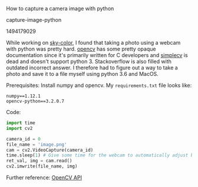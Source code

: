 How to capture a camera image with python

capture-image-python

1494179029

While working on [sky-color](https://github.com/albertyw/sky-color), I found
that taking a photo using a webcam with python was pretty hard.  [opencv](https://github.com/opencv/opencv)
has some pretty opaque documentation since it's primarily written for C
developers and [simplecv](https://github.com/sightmachine/SimpleCV)
is dead and doesn't support python 3.  Stackoverflow is also filled with
outdated incorrect answer.  I therefore had to figure out a way to
take a photo and save it to a file myself using python 3.6 and MacOS.

Prerequisites: Install numpy and opencv.  My `requirements.txt` file looks like:

```
numpy==1.12.1
opencv-python==3.2.0.7
```

Code:

```python
import time
import cv2

camera_id = 0
file_name = 'image.png'
cam = cv2.VideoCapture(camera_id)
time.sleep(1) # Give some time for the webcam to automatically adjust brightness levels
ret_val, img = cam.read()
cv2.imwrite(file_name, img)
```

Further reference: [OpenCV API](http://docs.opencv.org/2.4/modules/highgui/doc/reading_and_writing_images_and_video.html)
